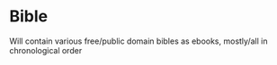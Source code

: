 # Bible
Will contain various free/public domain bibles as ebooks, mostly/all in chronological order
